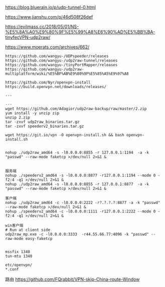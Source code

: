 https://blog.bluerain.io/p/udp-tunnel-0.html

https://www.jianshu.com/p/46d508f26def

https://evilmass.cc/2018/05/01/NS-%E5%8A%A0%E9%80%9F%E5%99%A8%E6%90%AD%E5%BB%BA-tinyfecVPN-udp2raw/

https://www.moerats.com/archives/662/

```
https://github.com/wangyu-/UDPspeeder/releases
https://github.com/wangyu-/udp2raw-tunnel/releases
https://github.com/wangyu-/tinyPortMapper/releases
https://github.com/wangyu-/udp2raw-multiplatform/wiki/%E5%BF%AB%E9%80%9F%E5%85%A5%E9%97%A8

https://github.com/Nyr/openvpn-install
https://build.openvpn.net/downloads/releases/

···

···
wget https://github.com/Adagior/udp2raw-backup/raw/master/2.zip
yum install -y unzip zip
unzip 2.zip
tar -zxvf udp2raw_binaries.tar.gz
tar -zxvf speederv2_binaries.tar.gz

wget https://git.io/vpn -O openvpn-install.sh && bash openvpn-install.sh


nohup ./udp2raw_amd64 -s -l0.0.0.0:8855 -r 127.0.0.1:1194  -a -k "passwd" --raw-mode faketcp >/dev/null 2>&1 & 


服务端
nohup ./speederv2_amd64 -s -l0.0.0.0:8877 -r127.0.0.1:1194 --mode 0 -f2:4 -q1 >/dev/null 2>&1 &
nohup ./udp2raw_amd64 -s -l0.0.0.0:8855 -r 127.0.0.1:8877  -a -k "passwd" --raw-mode faketcp >/dev/null 2>&1 &

客户端
nohup ./udp2raw_amd64 -c -l0.0.0.0:2222 -r?.?.?.?:8877 -a -k "passwd" --raw-mode faketcp >/dev/null 2>&1 &
nohup ./speederv2_amd64 -c -l0.0.0.0:1111 -r127.0.0.1:2222 --mode 0 -f2:4 -q1 >/dev/null 2>&1 &

win客户端
# Run at client side
udp2raw_mp.exe -c -l0.0.0.0:3333  -r44.55.66.77:4096 -k "passwd" --raw-mode easy-faketcp


```

```
mssfix 1340
tun-mtu 1340

etc/openvpn/
*.conf
```

路由
https://github.com/FQrabbit/VPN-skip-China-route-Window 
